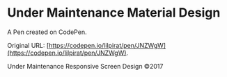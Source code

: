 # Under Maintenance Material Design

A Pen created on CodePen.

Original URL: [https://codepen.io/lilpirat/pen/JNZWgW](https://codepen.io/lilpirat/pen/JNZWgW).

Under Maintenance Responsive Screen Design
©2017